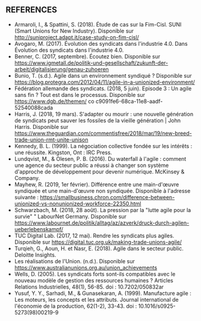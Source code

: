 ## REFERENCES

- Armaroli, I., & Spattini, S. (2018). Étude de cas sur la Fim-Cisl. SUNI (Smart Unions for New Industry). Disponible sur http://suniproject.adapt.it/case-study-on-fim-cisl/
- Avogaro, M. (2017). Évolution des syndicats dans l'industrie 4.0. Dans Évolution des syndicats dans l'industrie 4.0.
- Benner, C. (2017, septembre). Écoutez bien. Disponible sur https://www.igmetall.de/politik-und-gesellschaft/zukunft-der-arbeit/digitalisierung/genau-zuhoeren
- Bunio, T. (s.d.). Agile dans un environnement syndiqué ? Disponible sur https://blog.protegra.com/2012/04/11/agile-in-a-unionized-environment/
- Fédération allemande des syndicats. (2018, 5 juin). Episode 3 : Un agile sans fin ? Tout est dans le processus. Disponible sur https://www.dgb.de/themen/ co c9091fe6-68ca-11e8-aadf-52540088cada
- Harris, J. (2018, 19 mars). S'adapter ou mourir : une nouvelle génération de syndicats peut sauver les fossiles de la vieille génération | John Harris. Disponible sur https://www.theguardian.com/commentisfree/2018/mar/19/new-breed-trade-union-rmt-unite-unison
- Kennedy, B. L. (1999). La négociation collective fondée sur les intérêts : une réussite. Kingston, Ont : IRC Press.
- Lundqvist, M., & Olesen, P. B. (2016). Du waterfall à l'agile : comment une agence du secteur public a réussi à changer son système d'approche de développement pour devenir numérique. McKinsey & Company.
- Mayhew, R. (2019, 1er février). Différence entre une main-d'œuvre syndiquée et une main-d'œuvre non syndiquée. Disponible à l'adresse suivante : https://smallbusiness.chron.com/difference-between-unionized-vs-nonunionized-workforce-22350.html
- Schwarzbach, M. (2018, 28 août). La pression par la "lutte agile pour la survie" " LabourNet Germany. Disponible sur https://www.labournet.de/politik/alltag/az/azverk/druck-durch-agilen-ueberlebenskampf/
- TUC Digital Lab. (2017, 12 mai). Rendre les syndicats plus agiles. Disponible sur https://digital.tuc.org.uk/making-trade-unions-agile/
- Turqieh, G., Aoun, H. et Nasr, E. (2018). Agile dans le secteur public. Deloitte Insights.
- Les réalisations de l'Union. (n.d.). Disponible sur https://www.australianunions.org.au/union_achievements
- Wells, D. (2005). Les syndicats forts sont-ils compatibles avec le nouveau modèle de gestion des ressources humaines ? Articles Relations Industrielles, 48(1), 56-85. doi : 10.7202/050832ar
- Yusuf, Y. Y., Sarhadi, M., & Gunasekaran, A. (1999). Manufacture agile : Les moteurs, les concepts et les attributs. Journal international de l'économie de la production, 62(1-2), 33-43. doi : 10.1016/s0925-5273(98)00219-9
